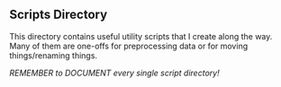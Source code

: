 ## Scripts Directory

This directory contains useful utility scripts that I create along the way. Many of them are one-offs for preprocessing data or for moving things/renaming things.

*REMEMBER to DOCUMENT every single script directory!*
